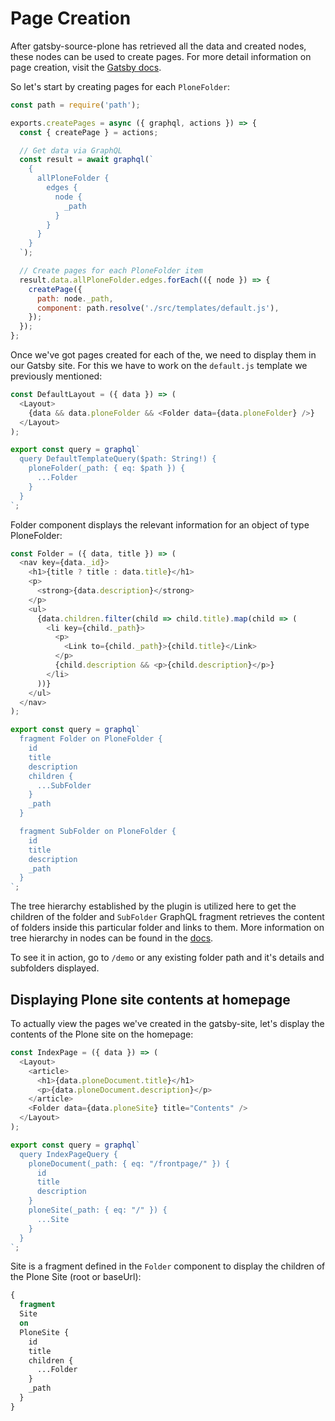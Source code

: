# Page Creation

After gatsby-source-plone has retrieved all the data and created nodes, these nodes can be used to create pages. For more detail information on page creation, visit the [Gatsby docs](https://www.gatsbyjs.org/docs/creating-and-modifying-pages/#creating-pages-in-gatsby-nodejs).

So let's start by creating pages for each `PloneFolder`:

```javascript
const path = require('path');

exports.createPages = async ({ graphql, actions }) => {
  const { createPage } = actions;

  // Get data via GraphQL
  const result = await graphql(`
    {
      allPloneFolder {
        edges {
          node {
            _path
          }
        }
      }
    }
  `);

  // Create pages for each PloneFolder item
  result.data.allPloneFolder.edges.forEach(({ node }) => {
    createPage({
      path: node._path,
      component: path.resolve('./src/templates/default.js'),
    });
  });
};
```

Once we've got pages created for each of the, we need to display them in our Gatsby site. For this we have to work on the `default.js` template we previously mentioned:

```javascript
const DefaultLayout = ({ data }) => (
  <Layout>
    {data && data.ploneFolder && <Folder data={data.ploneFolder} />}
  </Layout>
);

export const query = graphql`
  query DefaultTemplateQuery($path: String!) {
    ploneFolder(_path: { eq: $path }) {
      ...Folder
    }
  }
`;
```

Folder component displays the relevant information for an object of type PloneFolder:

```javascript
const Folder = ({ data, title }) => (
  <nav key={data._id}>
    <h1>{title ? title : data.title}</h1>
    <p>
      <strong>{data.description}</strong>
    </p>
    <ul>
      {data.children.filter(child => child.title).map(child => (
        <li key={child._path}>
          <p>
            <Link to={child._path}>{child.title}</Link>
          </p>
          {child.description && <p>{child.description}</p>}
        </li>
      ))}
    </ul>
  </nav>
);

export const query = graphql`
  fragment Folder on PloneFolder {
    id
    title
    description
    children {
      ...SubFolder
    }
    _path
  }

  fragment SubFolder on PloneFolder {
    id
    title
    description
    _path
  }
`;
```

The tree hierarchy established by the plugin is utilized here to get the children of the folder and `SubFolder` GraphQL fragment retrieves the content of folders inside this particular folder and links to them. More information on tree hierarchy in nodes can be found in the [docs](https://collective.github.io/gatsby-source-plone/docs/tree-hierarchy/).

To see it in action, go to `/demo` or any existing folder path and it's details and subfolders displayed.

## Displaying Plone site contents at homepage

To actually view the pages we've created in the gatsby-site, let's display the contents of the Plone site on the homepage:

```javascript
const IndexPage = ({ data }) => (
  <Layout>
    <article>
      <h1>{data.ploneDocument.title}</h1>
      <p>{data.ploneDocument.description}</p>
    </article>
    <Folder data={data.ploneSite} title="Contents" />
  </Layout>
);

export const query = graphql`
  query IndexPageQuery {
    ploneDocument(_path: { eq: "/frontpage/" }) {
      id
      title
      description
    }
    ploneSite(_path: { eq: "/" }) {
      ...Site
    }
  }
`;
```

Site is a fragment defined in the `Folder` component to display the children of the Plone Site (root or baseUrl):

```graphql
{
  fragment
  Site
  on
  PloneSite {
    id
    title
    children {
      ...Folder
    }
    _path
  }
}
```
